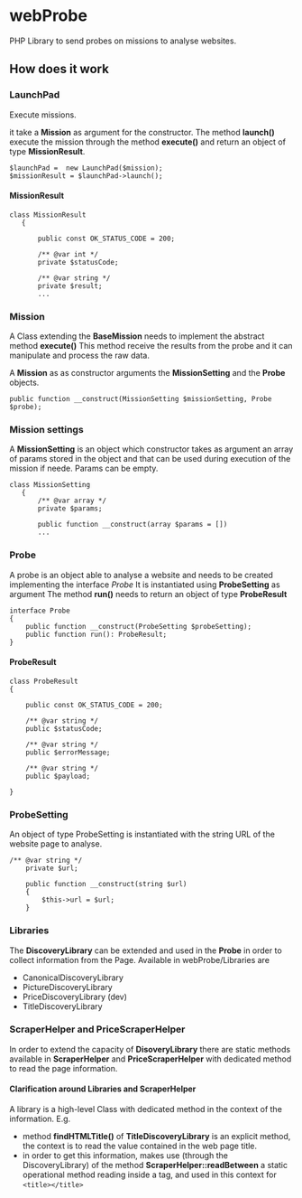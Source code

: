 # webProbe
PHP Library to send probes on missions to analyse websites.

## How does it work

### LaunchPad

Execute missions.

it take a **Mission** as argument for the constructor.
The method **launch()** execute the mission through the method **execute()** and return an object of type
**MissionResult**.


```
$launchPad =  new LaunchPad($mission);
$missionResult = $launchPad->launch();

```

#### MissionResult

```
class MissionResult
   {
   
       public const OK_STATUS_CODE = 200;
   
       /** @var int */
       private $statusCode;
   
       /** @var string */
       private $result; 
       ...
   ```


### Mission

A Class extending the **BaseMission** needs to implement the abstract method **execute()**
This method receive the results from the probe and it can manipulate and process the raw data.

A **Mission** as as constructor arguments the **MissionSetting** and the **Probe** objects.

```
public function __construct(MissionSetting $missionSetting, Probe $probe);
```


### Mission settings

A **MissionSetting** is an object which constructor takes as argument an array of params stored in the object and that can be used during execution of the mission if neede.
Params can be empty.

```
class MissionSetting
   {
       /** @var array */
       private $params;
   
       public function __construct(array $params = [])
       ...
   ```

### Probe

A probe is an object able to analyse a website and needs to be created implementing the interface *Probe*
It is instantiated using **ProbeSetting** as argument
The method **run()** needs to return an object of type **ProbeResult**

```
interface Probe
{
    public function __construct(ProbeSetting $probeSetting);
    public function run(): ProbeResult;
}
```

#### ProbeResult

```
class ProbeResult
{

    public const OK_STATUS_CODE = 200;

    /** @var string */
    public $statusCode;

    /** @var string */
    public $errorMessage;

    /** @var string */
    public $payload;

}
```

### ProbeSetting

An object of type ProbeSetting is instantiated with the string URL of the website page to analyse.

```
/** @var string */
    private $url;

    public function __construct(string $url)
    {
        $this->url = $url;
    }
```


### Libraries

The **DiscoveryLibrary** can be extended and used in the **Probe** in order to collect information from the Page.
Available in webProbe/Libraries are
- CanonicalDiscoveryLibrary 
- PictureDiscoveryLibrary
- PriceDiscoveryLibrary (dev)
- TitleDiscoveryLibrary

### ScraperHelper and PriceScraperHelper
In order to extend the capacity of **DisoveryLibrary** there are static methods available in 
**ScraperHelper** and **PriceScraperHelper** with dedicated method to read the page information.


#### Clarification around Libraries and ScraperHelper
A library is a high-level Class with dedicated method in the context of the information.
E.g. 
- method **findHTMLTitle()** of **TitleDiscoveryLibrary** is an explicit method, the context is to read the value contained in the web page title.
- in order to get this information, makes use (through the DiscoveryLibrary) of the method **ScraperHelper::readBetween**
a static operational method reading inside a tag, and used in this context for `<title></title>`

